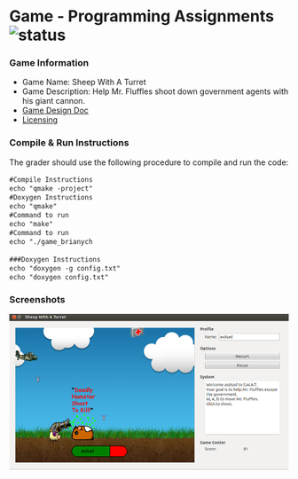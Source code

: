 # Game - Programming Assignments ![status](https://img.shields.io/badge/status-inactive-red.svg)

### Game Information
  + Game Name: Sheep With A Turret
  + Game Description: Help Mr. Fluffles shoot down government agents with his giant cannon.
  + [Game Design Doc](GameDesignDoc.md)
  + [Licensing](LICENSE.txt)


### Compile & Run Instructions
The grader should use the following procedure to compile and run the code:
```shell
#Compile Instructions
echo "qmake -project"
#Doxygen Instructions
echo "qmake"
#Command to run
echo "make"
#Command to run
echo "./game_brianych

###Doxygen Instructions
echo "doxygen -g config.txt"
echo "doxygen config.txt"
```

### Screenshots
![alt text](Concept/screenshot_01.png "Screenshot")

